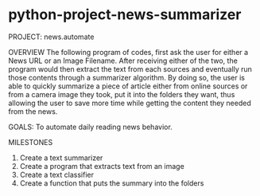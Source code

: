# python-project-news-summarizer

PROJECT: news.automate

OVERVIEW
The following program of codes, first ask the user for either a News URL or an Image Filename.
After receiving either of the two, the program would then extract the text from each sources and
eventually run those contents through a summarizer algorithm. By doing so, the user is able to quickly
summarize a piece of article either from online sources or from a camera image they took, put it into
the folders they want, thus allowing the user to save more time while getting the content they needed from 
the news. 

GOALS: To automate daily reading news behavior.

MILESTONES
1.  Create a text summarizer
2. Create a program that extracts text from an image
3.  Create a text classifier
4. Create a function that puts the summary into the folders
